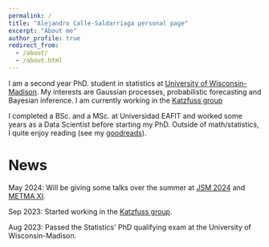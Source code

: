 ```yaml
---
permalink: /
title: "Alejandro Calle-Saldarriaga personal page"
excerpt: "About me"
author_profile: true
redirect_from: 
  - /about/
  - /about.html
---
```


I am a second year PhD. student in statistics at [University of Wisconsin-Madison](https://stat.wisc.edu). My interests are Gaussian processes, probabilistic forecasting and Bayesian inference. I am currently working in the [Katzfuss group](https://sites.google.com/view/katzfuss/group) 

I completed a BSc. and a MSc. at Universidad EAFIT and worked some years as a Data Scientist before starting my PhD. Outside of math/statistics, I quite enjoy reading (see my [goodreads](https://www.goodreads.com/user/show/5880518-alejandro-calle-saldarriaga)). 

News
======
May 2024: Will be giving some talks over the summer at [JSM 2024](https://ww2.amstat.org/meetings/jsm/2024/) and [METMA XI](https://metmaxi.netlify.app).

Sep 2023: Started working in the [Katzfuss group](https://sites.google.com/view/katzfuss/group).

Aug 2023: Passed the Statistics' PhD qualifying exam at the University of Wisconsin-Madison.